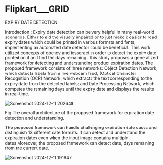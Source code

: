 # Flipkart___GRID

   EXPIRY DATE DETECTION 

Introduction : Expiry date detection can be very helpful in many real-world scenarios. Either to aid the visually impaired or to just make it easier to read expiry dates which could be printed in various formats and fonts, implementing an automated date detector could be beneficial. This work utilized concepts of opencv and tesseract in order to detect the expiry date printed on it and find the days remaining.
This study proposes a generalized framework for detecting and understanding product expiration dates. The proposed framework consists of three networks: Object Detection Network, which detects labels from a live webcam feed; (Optical Character Recognition (OCR) Network, which extracts the text corresponding to the expiry date from the detected labels; and Date Processing Network, which computes the remaining days until the expiry date and displays the results in real-time.

![Screenshot 2024-12-11 202649](https://github.com/user-attachments/assets/74cf2d3c-fc0b-45c2-8c61-7c5b2622da6c)



Fig The overall architecture of the proposed framework for expiration date detection and understanding.

The proposed framework can handle challenging expiration date cases and distinguish 13 different date formats. It can detect and understand the expiration dates even when the input image contains multiple dates.Moreover, the proposed framework can detect date, days remaining from the current date.

![Screenshot 2024-12-11 191947](https://github.com/user-attachments/assets/ebed1d0e-d085-4ed8-9c3c-d2c8b2d854ea)
